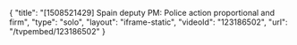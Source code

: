 {
    "title": "[1508521429] Spain deputy PM: Police action proportional and firm",
    "type": "solo",
    "layout": "iframe-static",
    "videoId": "123186502",
    "url": "\/tvpembed\/123186502"
}